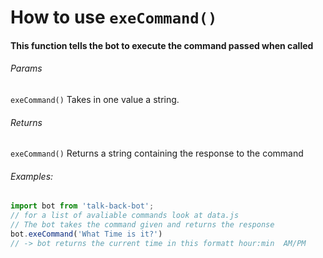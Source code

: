 # How to use `exeCommand()`
#### This function tells the bot to execute the command passed when called

###### Params
`exeCommand()` Takes in one value a string.

###### Returns 
`exeCommand()` Returns a string containing the response to the command


###### Examples:

```js
import bot from 'talk-back-bot';
// for a list of avaliable commands look at data.js
// The bot takes the command given and returns the response
bot.exeCommand('What Time is it?')
// -> bot returns the current time in this formatt hour:min  AM/PM

```